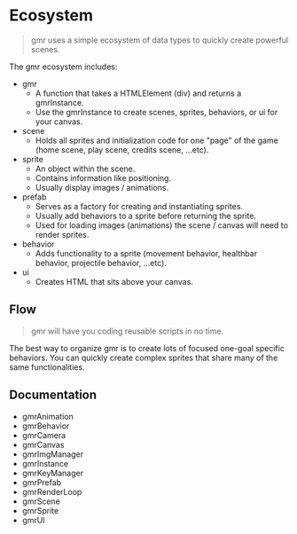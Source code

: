 # Ecosystem

> gmr uses a simple ecosystem of data types to quickly create powerful scenes.

The gmr ecosystem includes:

* gmr
  * A function that takes a HTMLElement (div) and returns a gmrInstance. 
  * Use the gmrInstance to create scenes, sprites, behaviors, or ui for your canvas.
* scene
  * Holds all sprites and initialization code for one "page" of the game (home scene, play scene, credits scene, ...etc).
* sprite
  * An object within the scene. 
  * Contains information like positioning. 
  * Usually display images / animations.
* prefab
  * Serves as a factory for creating and instantiating sprites.
  * Usually add behaviors to a sprite before returning the sprite.
  * Used for loading images (animations) the scene / canvas will need to render sprites.
* behavior
  * Adds functionality to a sprite (movement behavior, healthbar behavior, projectile behavior, ...etc).
* ui
  * Creates HTML that sits above your canvas.

## Flow

> gmr will have you coding reusable scripts in no time.

The best way to organize gmr is to create lots of focused one-goal specific behaviors. You can quickly create complex sprites that share many of the same functionalities.

## Documentation

* gmrAnimation
* gmrBehavior
* gmrCamera
* gmrCanvas
* gmrImgManager
* gmrInstance
* gmrKeyManager
* gmrPrefab
* gmrRenderLoop
* gmrScene
* gmrSprite
* gmrUI
